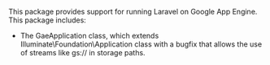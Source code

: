 This package provides support for running Laravel on Google App Engine. This package includes:

* The GaeApplication class, which extends Illuminate\Foundation\Application class with a bugfix
  that allows the use of streams like gs:// in storage paths.
